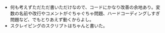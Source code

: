 - 何も考えずただただ書いただけなので、コードにかなり改善の余地あり。変数の名前や改行やコメントがぐちゃぐちゃ問題、ハードコーディングしすぎ問題など、でもとりあえず動くからよし。
- スクレイピングのスクリプトはちゃんと書いた。
